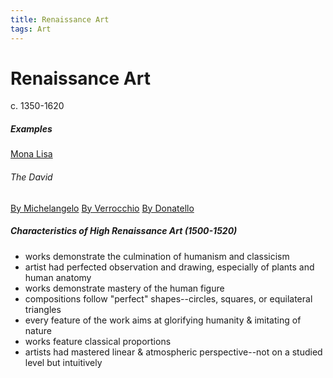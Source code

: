 ```yaml
---
title: Renaissance Art
tags: Art
---
```


# Renaissance Art
c. 1350-1620

##### Examples
[Mona Lisa](https://en.wikipedia.org/wiki/File:Mona_Lisa,_by_Leonardo_da_Vinci,_from_C2RMF_retouched.jpg)
###### The David
[By Michelangelo](https://en.wikipedia.org/wiki/File:%27David%27_by_Michelangelo_Fir_JBU005_denoised.jpg)
[By Verrocchio](https://en.wikipedia.org/wiki/File:David,_Andrea_del_Verrocchio,_ca._1466-69,_Bargello_Florenz-01.jpg)
[By Donatello](https://en.wikipedia.org/wiki/File:Florence_-_David_by_Donatello.jpg)

##### Characteristics of High Renaissance Art (1500-1520)
- works demonstrate the culmination of humanism and classicism
- artist had perfected observation and drawing, especially of plants and human anatomy
- works demonstrate mastery of the human figure
- compositions follow "perfect" shapes--circles, squares, or equilateral triangles
- every feature of the work aims at glorifying humanity & imitating of nature
- works feature classical proportions
- artists had mastered linear & atmospheric perspective--not on a studied level but intuitively